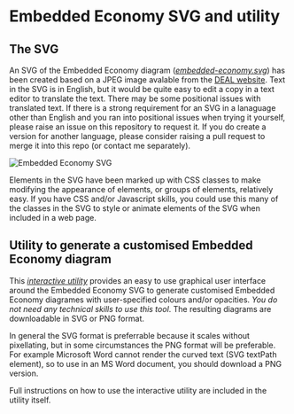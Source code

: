 # Embedded Economy SVG and utility
## The SVG
An SVG of the Embedded Economy diagram ([*embedded-economy.svg*](https://github.com/burkmarr/doughnutjs/blob/main/embedded/embedded-economy.svg)) has been created based on a JPEG image avalable from the
[DEAL website](https://drive.google.com/drive/u/0/folders/1KsZp26_dQPlnyEuM4nHVcFn7dwErfGcE). Text in the SVG is in 
English, but it would be quite easy to edit a copy 
in a text editor to translate the text. There may be some
positional issues with translated text. If there is a strong requirement for an SVG
in a lanaguage other than English and you ran into positional
issues when trying it yourself, please raise an issue on
this repository to request it. If you do create a version for another language, please consider
raising a pull request to merge it into this repo (or contact
me separately).

![Embedded Economy SVG](https://burkmarr.github.io/doughnutjs/embedded/customised-example-1.svg)

Elements in the SVG have been marked up with CSS classes to make
modifying the appearance of elements, or groups of elements,
relatively easy. If you have CSS and/or Javascript skills, you could use this many of the classes in the SVG to style or animate elements of the SVG when included in a web page.

## Utility to generate a customised Embedded Economy diagram
This *[interactive utility](https://burkmarr.github.io/doughnutjs/embedded/interactive.html)* provides an easy to use graphical user interface around the Embedded Economy SVG to generate customised Embedded Economy diagrames with user-specified colours and/or opacities. *You do not need any technical skills to use this tool*. The resulting diagrams are downloadable in SVG or PNG format.

In general the SVG format is preferrable because it scales without pixellating, but in some circumstances the PNG format will be preferable. For example Microsoft Word cannot render the curved text (SVG textPath element), so to use in an MS Word document, you should download a PNG version.

Full instructions on how to use the interactive utility are included in the utility itself.

